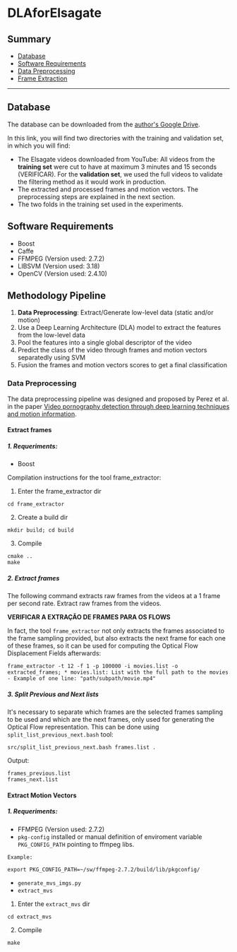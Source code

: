 # DLAforElsagate

## Summary
* [ Database ](#database)
* [ Software Requirements ](#reqs)
* [ Data Preprocessing ](#preproc)
* [ Frame Extraction ](#frames)

____
<a name="database"></a>
## Database

The database can be downloaded from the [author's Google Drive](https://drive.google.com/open?id=12nWpZDxhQKC3c9N55F-azefqwgFg5PMl).

In this link, you will find two directories with the training and validation set, in which you will find:
* The Elsagate videos downloaded from YouTube:  All videos from the **training set** were cut to have at maximum 3 minutes and 15 seconds (VERIFICAR). For the **validation set**, we used the full videos to validate the filtering method as it would work in production.
* The extracted and processed frames and motion vectors. The preprocessing steps are explained in the next section.
* The two folds in the training set used in the experiments.

<a name="reqs"></a>
## Software Requirements
* Boost
* Caffe
* FFMPEG (Version used: 2.7.2)
* LIBSVM (Version used: 3.18) 
* OpenCV (Version used: 2.4.10)

## Methodology Pipeline

1. **Data Preprocessing**: Extract/Generate low-level data (static and/or motion)
2. Use a Deep Learning Architecture (DLA) model to extract the features from the low-level data
3. Pool the features into a single global  descriptor of the video
4. Predict the class of the video through frames and motion vectors separatedly using SVM
5. Fusion the frames and motion vectors scores to get a final classification


<a name="preproc"></a>
### Data Preprocessing

The data preprocessing pipeline was designed and proposed by Perez et al. in the paper [Video pornography detection through deep learning techniques and motion information](https://www.sciencedirect.com/science/article/pii/S0925231216314928).

<a name="frames"></a>
#### Extract frames

##### 1. Requeriments:
* Boost

Compilation instructions for the tool frame_extractor:

1. Enter the frame_extractor dir
```
cd frame_extractor
```
2. Create a build dir
```
mkdir build; cd build
```
3. Compile 
```
cmake ..
make
```

##### 2. Extract frames

The following command extracts raw frames from the videos at a 1 frame per second rate.
Extract raw frames from the videos.

**VERIFICAR A EXTRAÇÃO DE FRAMES PARA OS FLOWS**

In fact, the tool `frame_extractor` not only extracts the frames associated to the frame sampling provided, but also extracts the next frame for each one of these frames, so it can be used for computing the Optical Flow Displacement Fields afterwards:

```
frame_extractor -t 12 -f 1 -p 100000 -i movies.list -o extracted_frames; * movies.list: List with the full path to the movies - Example of one line: "path/subpath/movie.mp4"
```


##### 3. Split Previous and Next lists
It's necessary to separate which frames are the selected frames sampling to be used and which are the next frames, only used for generating the Optical Flow representation. This can be done using `split_list_previous_next.bash` tool:
```
src/split_list_previous_next.bash frames.list .
```
Output:
```
frames_previous.list
frames_next.list
```

<a name="motions"></a>
#### Extract Motion Vectors

##### 1. Requeriments:

* FFMPEG (Version used: 2.7.2)
* `pkg-config` installed or manual definition of enviroment variable `PKG_CONFIG_PATH` pointing to ffmpeg libs.
```
Example:

export PKG_CONFIG_PATH=~/sw/ffmpeg-2.7.2/build/lib/pkgconfig/
```
* `generate_mvs_imgs.py`
* `extract_mvs`

1. Enter the `extract_mvs` dir
```
cd extract_mvs
```
2. Compile
```
make
```


